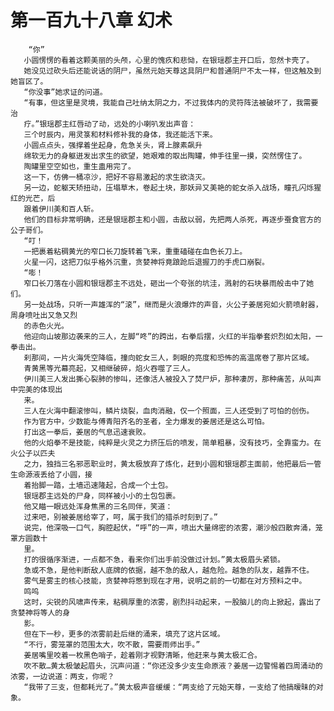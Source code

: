 # 第一百九十八章 幻术
        “你”
       小圆愣愣的看着这颗美丽的头颅，心里的愧疚和悲恸，在银瑶郡主开口后，忽然卡壳了。
       她没见过砍头后还能说话的阴尸，虽然元始天尊这具阴尸和普通阴尸不太一样，但这触及到她盲区了。
       “你没事”她求证的问道。
       “有事，但这里是灵境，我能自己吐纳太阴之力，不过我体内的灵符阵法被破坏了，我需要治
       疗。”银瑶郡主红唇动了动，远处的小喇叭发出声音：
       三个时辰内，用灵箓和材料修补我的身体，我还能活下来。
       小圆点点头，强撑着坐起身，危急关头，肾上腺素飙升
       绵软无力的身躯迸发出求生的欲望，她艰难的取出陶罐，伸手往里一摸，突然愣住了。
       陶罐里空空如也，重生蛊用完了。
       这一下，仿佛一桶凉沙，把好不容易激起的求生欲浇灭。
       另一边，蛇躯天矫扭动，压塌草木，卷起土块，那妖异又美艳的蛇女杀入战场，瞳孔闪烁猩红的光芒，后
       跟着伊川美和百人斩。
       他们的目标非常明确，还是银瑶郡主和小圆，击敌以弱，先把两人杀死，再逐步蚕食官方的公子哥们。
       “叮！
       一把裹着粘稠黄光的窄口长刀旋转着飞来，重重磕碰在血色长刀上。
       火星一闪，这把刀似乎格外沉重，贪婪神将竟踉跄后退握刀的手虎口崩裂。
       “嘭！
       窄口长刀落在小圆和银瑶郡主不远处，砸出一个夸张的坑洼，溅射的石块暴雨般击中了她们。
       另一处战场，只听一声雄浑的“滚”，继而是火浪爆炸的声音，火公子姜居宛如火箭喷射器，周身喷吐出又急又烈
       的赤色火光。
       他迎向山坡那边袭来的三人，左脚“咚”的跨出，右拳后摆，火红的半指拳套炽烈如太阳，一拳击出。
       刹那间，一片火海凭空降临，撞向蛇女三人，刺眼的亮度和恐怖的高温席卷了那片区域。
       青黄黑等光幕亮起，又相继破碎，焰火吞噬了三人。
       伊川美三人发出撕心裂肺的惨叫，还像活人被投入了焚尸炉，那种凄厉，那种痛苦，从叫声中完美的体现出
       来。
       三人在火海中翻滚惨叫，鳞片烧裂，血肉消融，仅一个照面，三人还受到了可怕的创伤。
       作为官方中，少数能与傅青阳齐名的圣者，全力爆发的姜居还是这么可怕。
       打出这一拳后，姜居的气息迅速衰败。
       他的火焰拳不是技能，纯粹是火灵之力挤压后的喷发，简单粗暴，没有技巧，全靠蛮力。在火公子以匹夫
       之力，独挡三名邪恶职业时，黄太极放弃了炼化，赶到小圆和银瑶郡主面前，他把最后一管生命源液丢给了小圆，接
       着抬脚一踏，土墙迅速隆起，合成一个土包。
       银瑶郡主远处的尸身，同样被小小的土包包裹。
       他又瞄一眼远处浑身焦黑的三名同伴，笑道：
       过来吧，别被姜居给宰了，呵，属于我们的猎杀时刻到了。”
       说完，他深吸一口气，胸腔起伏，“呼”的一声，喷出大量绵密的浓雾，潮沙般四散奔涌，笼罩方圆数十
       里。
       打的很循序渐进，一点都不急，看来你们出手前没做过计划。”黄太极眉头紧锁。
       急或不急，是他判断敌人底牌的依据，越不急的敌人，越危险。越急的队友，越靠不住。
       雾气是雾主的核心技能，贪婪神将憋到现在才用，说明之前的一切都在对方预料之中。
       鸣呜
       这时，尖锐的风啸声传来，粘稠厚重的浓雾，剧烈抖动起来，一股脑儿的向上掀起，露出了贪婪神将等人的身
       影。
       但在下一秒，更多的浓雾前赴后继的涌来，填充了这片区域。
       “不行，雾笼罩的范围太大，吹不散，需要雨师出手。”
       姜居嘴里咬着一枚黑色哨子，趁着刚才视野清晰，他赶来与黄太极汇合。
       吹不散…黄太极皱起眉头，沉声问道：“你还没多少支生命原液？姜居一边警惕着四周涌动的浓雾，一边说道：两支，你呢？
       “我带了三支，但都耗光了。”黄太极声音缓缓：“两支给了元始天尊，一支给了他搞暧昧的对象。